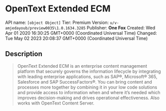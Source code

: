 # OpenText Extended ECM
API name: `[object Object]`
Tier: Premium
Version: `u/v-amjedayoub/preview0035\1.0.1634.3285`
Publisher: **One Fox**
Created: Wed Apr 01 2020 16:30:25 GMT+0000 (Coordinated Universal Time)
Changed: Tue May 02 2023 20:08:37 GMT+0000 (Coordinated Universal Time)

## Description
> OpenText Extended ECM is an enterprise content management platform that securely governs the information lifecycle by integrating with leading enterprise applications, such as SAP®, Microsoft® 365, Salesforce and SAP SuccessFactors®. You can bring content and processes more together by combining it in your low code solutions and provide access to information when and where it’s needed which improves decision-making and drives operational effectiveness. Also works with OpenText Content Server.
